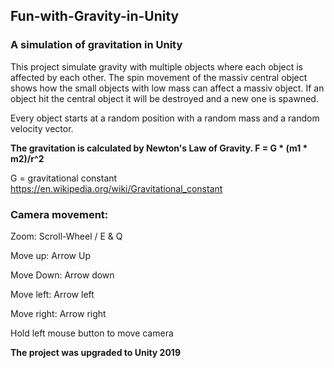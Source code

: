 ## Fun-with-Gravity-in-Unity ##

### A simulation of gravitation in Unity ###

This project simulate gravity with multiple objects where each object is affected by each other. The spin movement of the massiv central object shows how the small objects with low mass can affect a massiv object. If an object hit the central object it will be destroyed and a new one is spawned. 

Every object starts at a random position with a random mass and a random velocity vector. 

**The gravitation is calculated by Newton's Law of Gravity. 
F = G * (m1 * m2)/r^2**

G = gravitational constant https://en.wikipedia.org/wiki/Gravitational_constant



### Camera movement: ###

Zoom: Scroll-Wheel / E & Q

Move up: Arrow Up

Move Down: Arrow down

Move left: Arrow left

Move right: Arrow right

Hold left mouse button to move camera

**The project was upgraded to Unity 2019**
